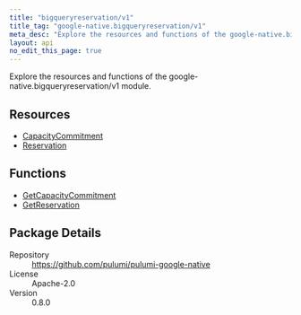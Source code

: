 ```yaml
---
title: "bigqueryreservation/v1"
title_tag: "google-native.bigqueryreservation/v1"
meta_desc: "Explore the resources and functions of the google-native.bigqueryreservation/v1 module."
layout: api
no_edit_this_page: true
---
```


<!-- WARNING: this file was generated by Pulumi Docs Generator. -->
<!-- Do not edit by hand unless you're certain you know what you are doing! -->

Explore the resources and functions of the google-native.bigqueryreservation/v1 module.

<h2 id="resources">Resources</h2>
<ul class="api">
    <li><a href="capacitycommitment" title="CapacityCommitment"><span class="api-symbol api-symbol--resource"></span>CapacityCommitment</a></li>
    <li><a href="reservation" title="Reservation"><span class="api-symbol api-symbol--resource"></span>Reservation</a></li>
</ul>

<h2 id="functions">Functions</h2>
<ul class="api">
    <li><a href="getcapacitycommitment" title="GetCapacityCommitment"><span class="api-symbol api-symbol--function"></span>GetCapacityCommitment</a></li>
    <li><a href="getreservation" title="GetReservation"><span class="api-symbol api-symbol--function"></span>GetReservation</a></li>
</ul>

<h2 id="package-details">Package Details</h2>
<dl class="package-details">
	<dt>Repository</dt>
	<dd><a href="https://github.com/pulumi/pulumi-google-native">https://github.com/pulumi/pulumi-google-native</a></dd>
	<dt>License</dt>
	<dd>Apache-2.0</dd>
	<dt>Version</dt>
	<dd>0.8.0</dd>
</dl>

